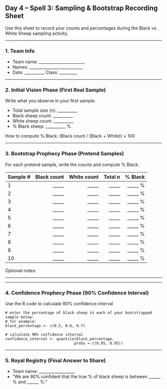 ## Day 4 – Spell 3: Sampling & Bootstrap Recording Sheet
Use this sheet to record your counts and percentages during the Black vs. White Sheep sampling activity.

---

### 1. Team Info
- Team name: _______________________
- Names: ___________________________
- Date: __________  Class: _________

---

### 2. Initial Vision Phase (First Real Sample)
Write what you observe in your first sample.

- Total sample size (n): __________
- Black sheep count: __________
- White sheep count: __________
- % Black sheep: __________ %

How to compute % Black: (Black count / (Black + White)) × 100

---

### 3. Bootstrap Prophecy Phase (Pretend Samples)
For each pretend sample, write the counts and compute % Black.

| Sample # | Black count | White count | Total n | % Black |
|---|---:|---:|---:|---:|
| 1 | _____ | _____ | _____ | _____ % |
| 2 | _____ | _____ | _____ | _____ % |
| 3 | _____ | _____ | _____ | _____ % |
| 4 | _____ | _____ | _____ | _____ % |
| 5 | _____ | _____ | _____ | _____ % |
| 6 | _____ | _____ | _____ | _____ % |
| 7 | _____ | _____ | _____ | _____ % |
| 8 | _____ | _____ | _____ | _____ % |
| 9 | _____ | _____ | _____ | _____ % |
| 10 | _____ | _____ | _____ | _____ % |

Optional notes:

____________________________________________________________________

---

### 4. Confidence Prophecy Phase (90% Confidence Interval)

Use the R code to calculate 90% confidence interval

```
# enter the percentage of black sheep in each of your bootstrapped sample below: 
# for example:
black_percentage <- c(0.5, 0.6, 0.7)

# calculate 90% confidence interval
confidence_interval <- quantile(black_percentage, 
                               probs = c(0.05, 0.95))
```

---

### 5. Royal Registry (Final Answer to Share)
- Team name: __________________
- “We are 90% confident that the true % of black sheep is between ______ % and ______ %.”

